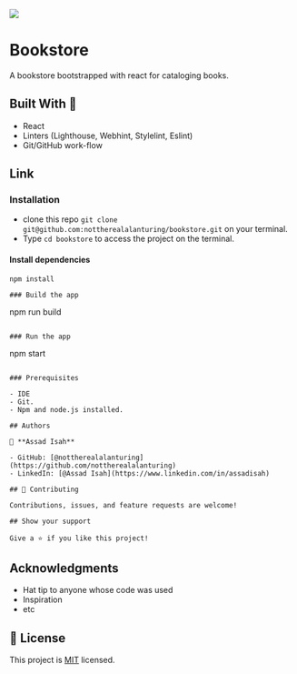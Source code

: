 ![](https://img.shields.io/badge/Microverse-blueviolet)

# Bookstore

A bookstore bootstrapped with react for cataloging books.

## Built With 🔨

- React
- Linters (Lighthouse, Webhint, Stylelint, Eslint)
- Git/GitHub work-flow

## Link

### Installation

- clone this repo `git clone git@github.com:nottherealalanturing/bookstore.git` on your terminal.
- Type `cd bookstore` to access the project on the terminal.

#### Install dependencies

```
npm install

### Build the app

```

npm run build

```

### Run the app

```

npm start

```

### Prerequisites

- IDE
- Git.
- Npm and node.js installed.

## Authors

👤 **Assad Isah**

- GitHub: [@nottherealalanturing](https://github.com/nottherealalanturing)
- LinkedIn: [@Assad Isah](https://www.linkedin.com/in/assadisah)

## 🤝 Contributing

Contributions, issues, and feature requests are welcome!

## Show your support

Give a ⭐️ if you like this project!
```

## Acknowledgments

- Hat tip to anyone whose code was used
- Inspiration
- etc

## 📝 License

This project is [MIT](./MIT.md) licensed.
